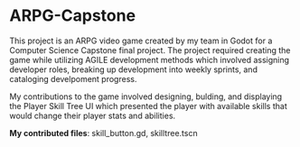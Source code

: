 # ARPG-Capstone
This project is an ARPG video game created by my team in Godot for a Computer Science Capstone final project. 
The project required creating the game while utilizing AGILE development methods which involved assigning developer roles, breaking up development into weekly sprints, and cataloging develpoment progress.

My contributions to the game involved designing, bulding, and displaying the Player Skill Tree UI which presented the player with available skills that would change their player stats and abilities. 

**My contributed files**: skill_button.gd, skilltree.tscn
